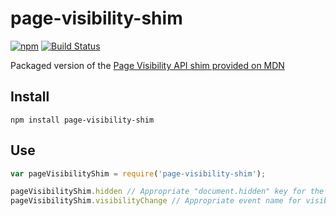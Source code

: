# page-visibility-shim

[![npm](https://img.shields.io/npm/v/page-visibility-shim.svg)](https://www.npmjs.com/package/page-visibility-shim)
[![Build Status](https://travis-ci.org/duckpunch/page-visibility-shim.svg)](https://travis-ci.org/duckpunch/page-visibility-shim)

Packaged version of the [Page Visibility API shim provided on MDN](https://developer.mozilla.org/en-US/docs/Web/API/Page_Visibility_API)

## Install

`npm install page-visibility-shim`

## Use

```javascript
var pageVisibilityShim = require('page-visibility-shim');

pageVisibilityShim.hidden // Appropriate "document.hidden" key for the browser
pageVisibilityShim.visibilityChange // Appropriate event name for visibility change for the browser
```

